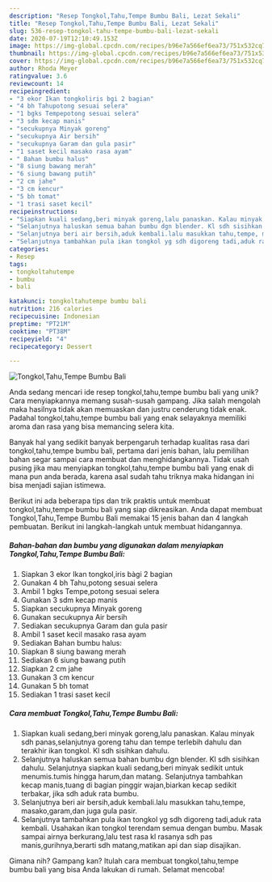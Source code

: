 ```yaml
---
description: "Resep Tongkol,Tahu,Tempe Bumbu Bali, Lezat Sekali"
title: "Resep Tongkol,Tahu,Tempe Bumbu Bali, Lezat Sekali"
slug: 536-resep-tongkol-tahu-tempe-bumbu-bali-lezat-sekali
date: 2020-07-19T12:10:49.153Z
image: https://img-global.cpcdn.com/recipes/b96e7a566ef6ea73/751x532cq70/tongkoltahutempe-bumbu-bali-foto-resep-utama.jpg
thumbnail: https://img-global.cpcdn.com/recipes/b96e7a566ef6ea73/751x532cq70/tongkoltahutempe-bumbu-bali-foto-resep-utama.jpg
cover: https://img-global.cpcdn.com/recipes/b96e7a566ef6ea73/751x532cq70/tongkoltahutempe-bumbu-bali-foto-resep-utama.jpg
author: Rhoda Meyer
ratingvalue: 3.6
reviewcount: 14
recipeingredient:
- "3 ekor Ikan tongkoliris bgi 2 bagian"
- "4 bh Tahupotong sesuai selera"
- "1 bgks Tempepotong sesuai selera"
- "3 sdm kecap manis"
- "secukupnya Minyak goreng"
- "secukupnya Air bersih"
- "secukupnya Garam dan gula pasir"
- "1 saset kecil masako rasa ayam"
- " Bahan bumbu halus"
- "8 siung bawang merah"
- "6 siung bawang putih"
- "2 cm jahe"
- "3 cm kencur"
- "5 bh tomat"
- "1 trasi saset kecil"
recipeinstructions:
- "Siapkan kuali sedang,beri minyak goreng,lalu panaskan. Kalau minyak sdh panas,selanjutnya goreng tahu dan tempe terlebih dahulu dan terakhir ikan tongkol. Kl sdh sisihkan dahulu."
- "Selanjutnya haluskan semua bahan bumbu dgn blender. Kl sdh sisihkan dahulu. Selanjutnya siapkan kuali sedang,beri minyak sedikit untuk menumis.tumis hingga harum,dan matang. Selanjutnya tambahkan kecap manis,tuang di bagian pinggir wajan,biarkan kecap sedikit terbakar, jika sdh aduk rata bumbu."
- "Selanjutnya beri air bersih,aduk kembali.lalu masukkan tahu,tempe, masako,garam,dan juga gula pasir."
- "Selanjutnya tambahkan pula ikan tongkol yg sdh digoreng tadi,aduk rata kembali. Usahakan ikan tongkol terendam semua dengan bumbu. Masak sampai airnya berkurang,lalu test rasa kl rasanya sdh pas manis,gurihnya,berarti sdh matang,matikan api dan siap disajikan."
categories:
- Resep
tags:
- tongkoltahutempe
- bumbu
- bali

katakunci: tongkoltahutempe bumbu bali 
nutrition: 216 calories
recipecuisine: Indonesian
preptime: "PT21M"
cooktime: "PT38M"
recipeyield: "4"
recipecategory: Dessert

---
```



![Tongkol,Tahu,Tempe Bumbu Bali](https://img-global.cpcdn.com/recipes/b96e7a566ef6ea73/751x532cq70/tongkoltahutempe-bumbu-bali-foto-resep-utama.jpg)

Anda sedang mencari ide resep tongkol,tahu,tempe bumbu bali yang unik? Cara menyiapkannya memang susah-susah gampang. Jika salah mengolah maka hasilnya tidak akan memuaskan dan justru cenderung tidak enak. Padahal tongkol,tahu,tempe bumbu bali yang enak selayaknya memiliki aroma dan rasa yang bisa memancing selera kita.



Banyak hal yang sedikit banyak berpengaruh terhadap kualitas rasa dari tongkol,tahu,tempe bumbu bali, pertama dari jenis bahan, lalu pemilihan bahan segar sampai cara membuat dan menghidangkannya. Tidak usah pusing jika mau menyiapkan tongkol,tahu,tempe bumbu bali yang enak di mana pun anda berada, karena asal sudah tahu triknya maka hidangan ini bisa menjadi sajian istimewa.


Berikut ini ada beberapa tips dan trik praktis untuk membuat tongkol,tahu,tempe bumbu bali yang siap dikreasikan. Anda dapat membuat Tongkol,Tahu,Tempe Bumbu Bali memakai 15 jenis bahan dan 4 langkah pembuatan. Berikut ini langkah-langkah untuk membuat hidangannya.

<!--inarticleads1-->

##### Bahan-bahan dan bumbu yang digunakan dalam menyiapkan Tongkol,Tahu,Tempe Bumbu Bali:

1. Siapkan 3 ekor Ikan tongkol,iris bàgi 2 bagian
1. Gunakan 4 bh Tahu,potong sesuai selera
1. Ambil 1 bgks Tempe,potong sesuai selera
1. Gunakan 3 sdm kecap manis
1. Siapkan secukupnya Minyak goreng
1. Gunakan secukupnya Air bersih
1. Sediakan secukupnya Garam dan gula pasir
1. Ambil 1 saset kecil masako rasa ayam
1. Sediakan  Bahan bumbu halus:
1. Siapkan 8 siung bawang merah
1. Sediakan 6 siung bawang putih
1. Siapkan 2 cm jahe
1. Gunakan 3 cm kencur
1. Gunakan 5 bh tomat
1. Sediakan 1 trasi saset kecil




<!--inarticleads2-->

##### Cara membuat Tongkol,Tahu,Tempe Bumbu Bali:

1. Siapkan kuali sedang,beri minyak goreng,lalu panaskan. Kalau minyak sdh panas,selanjutnya goreng tahu dan tempe terlebih dahulu dan terakhir ikan tongkol. Kl sdh sisihkan dahulu.
1. Selanjutnya haluskan semua bahan bumbu dgn blender. Kl sdh sisihkan dahulu. Selanjutnya siapkan kuali sedang,beri minyak sedikit untuk menumis.tumis hingga harum,dan matang. Selanjutnya tambahkan kecap manis,tuang di bagian pinggir wajan,biarkan kecap sedikit terbakar, jika sdh aduk rata bumbu.
1. Selanjutnya beri air bersih,aduk kembali.lalu masukkan tahu,tempe, masako,garam,dan juga gula pasir.
1. Selanjutnya tambahkan pula ikan tongkol yg sdh digoreng tadi,aduk rata kembali. Usahakan ikan tongkol terendam semua dengan bumbu. Masak sampai airnya berkurang,lalu test rasa kl rasanya sdh pas manis,gurihnya,berarti sdh matang,matikan api dan siap disajikan.




Gimana nih? Gampang kan? Itulah cara membuat tongkol,tahu,tempe bumbu bali yang bisa Anda lakukan di rumah. Selamat mencoba!
